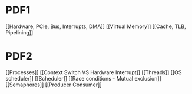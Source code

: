 #  PDF1
[[Hardware, PCIe, Bus, Interrupts, DMA]]
[[Virtual Memory]]
[[Cache, TLB, Pipelining]]
# PDF2
[[Processes]]
[[Context Switch VS Hardware Interrupt]]
[[Threads]]
[[OS scheduler]]
[[Scheduler]]
[[Race conditions - Mutual exclusion]]
[[Semaphores]]
[[Producer Consumer]]

